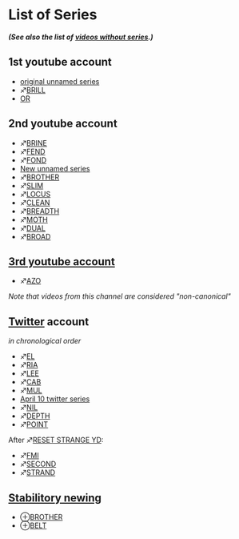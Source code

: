 # List of Series

***(See also the list of [videos without series](List_of_videos_without_series "wikilink").)***

## 1st youtube account

  - [original unnamed series](Original_unnamed_series "wikilink")
  - ♐[BRILL](BRILL "wikilink")
  - [OR](OR "wikilink")

## 2nd youtube account

  - ♐[BRINE](BRINE "wikilink")
  - ♐[FEND](FEND "wikilink")
  - ♐[FOND](FOND "wikilink")
  - [New unnamed series](Numbered_videos_(2nd_channel) "wikilink")
  - ♐[BROTHER](BROTHER "wikilink")
  - ♐[SLIM](SLIM "wikilink")
  - ♐[LOCUS](LOCUS "wikilink")
  - ♐[CLEAN](CLEAN "wikilink")
  - ♐[BREADTH](BREADTH "wikilink")
  - ♐[MOTH](MOTH "wikilink")
  - ♐[DUAL](DUAL "wikilink")
  - ♐[BROAD](BROAD "wikilink")

## [3rd youtube account](Un-REAL_UFSC "wikilink")

  - ♐[AZO](AZO "wikilink")

*Note that videos from this channel are considered "non-canonical"*

## [Twitter](Twitter "wikilink") account

*in chronological order*

  - ♐[EL](EL "wikilink")
  - ♐[RIA](RIA "wikilink")
  - ♐[LEE](LEE "wikilink")
  - ♐[CAB](CAB "wikilink")
  - ♐[MUL](MUL "wikilink")
  - [April 10 twitter series](April_10_twitter_series "wikilink")
  - ♐[NIL](NIL "wikilink")
  - ♐[DEPTH](DEPTH "wikilink")
  - ♐[POINT](POINT "wikilink")

After ♐[RESET STRANGE YD](RESET_STRANGE_YD "wikilink"):

  - ♐[FMI](FMI "wikilink")
  - ♐[SECOND](SECOND "wikilink")
  - ♐[STRAND](STRAND "wikilink")

## [Stabilitory newing](Stabilitory_newing "wikilink")

  - ⊕[BROTHER](BROTHER "wikilink")
  - ⊕[BELT](BELT "wikilink")
